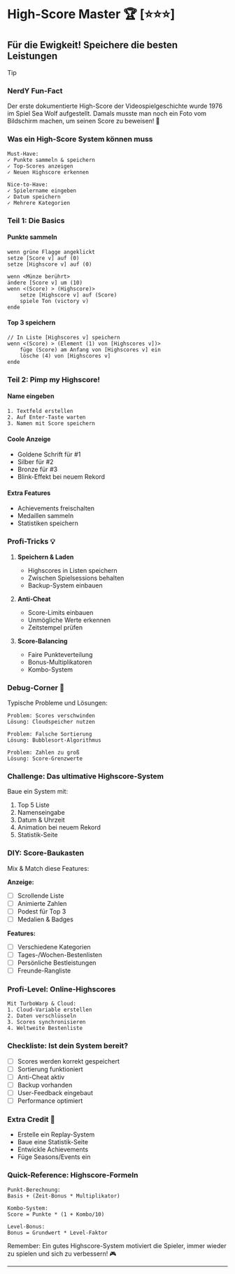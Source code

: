 # High-Score Master 🏆 [⭐⭐⭐]
## Für die Ewigkeit! Speichere die besten Leistungen

> [!TIP]
>
> ### NerdY Fun-Fact
>
> Der erste dokumentierte High-Score der Videospielgeschichte wurde 1976 im Spiel Sea Wolf aufgestellt. Damals musste man noch ein Foto vom Bildschirm machen, um seinen Score zu beweisen! 📸
>

### Was ein High-Score System können muss
```
Must-Have:
✓ Punkte sammeln & speichern
✓ Top-Scores anzeigen
✓ Neuen Highscore erkennen

Nice-to-Have:
✓ Spielername eingeben
✓ Datum speichern
✓ Mehrere Kategorien
```

### Teil 1: Die Basics

#### Punkte sammeln
```scratch
wenn grüne Flagge angeklickt
setze [Score v] auf (0)
setze [Highscore v] auf (0)

wenn <Münze berührt>
ändere [Score v] um (10)
wenn <(Score) > (Highscore)>
    setze [Highscore v] auf (Score)
    spiele Ton (victory v)
ende
```

#### Top 3 speichern
```scratch
// In Liste [Highscores v] speichern
wenn <(Score) > (Element (1) von [Highscores v])>
    füge (Score) am Anfang von [Highscores v] ein
    lösche (4) von [Highscores v]
ende
```

### Teil 2: Pimp my Highscore!

#### Name eingeben
```
1. Textfeld erstellen
2. Auf Enter-Taste warten
3. Namen mit Score speichern
```

#### Coole Anzeige
- Goldene Schrift für #1
- Silber für #2
- Bronze für #3
- Blink-Effekt bei neuem Rekord

#### Extra Features
- Achievements freischalten
- Medaillen sammeln
- Statistiken speichern

### Profi-Tricks 💡

1. **Speichern & Laden**
   - Highscores in Listen speichern
   - Zwischen Spielsessions behalten
   - Backup-System einbauen

2. **Anti-Cheat**
   - Score-Limits einbauen
   - Unmögliche Werte erkennen
   - Zeitstempel prüfen

3. **Score-Balancing**
   - Faire Punkteverteilung
   - Bonus-Multiplikatoren
   - Kombo-System

### Debug-Corner 🔧
Typische Probleme und Lösungen:
```
Problem: Scores verschwinden
Lösung: Cloudspeicher nutzen

Problem: Falsche Sortierung
Lösung: Bubblesort-Algorithmus

Problem: Zahlen zu groß
Lösung: Score-Grenzwerte
```

### Challenge: Das ultimative Highscore-System
Baue ein System mit:
1. Top 5 Liste
2. Namenseingabe
3. Datum & Uhrzeit
4. Animation bei neuem Rekord
5. Statistik-Seite

### DIY: Score-Baukasten
Mix & Match diese Features:

**Anzeige:**
- [ ] Scrollende Liste
- [ ] Animierte Zahlen
- [ ] Podest für Top 3
- [ ] Medalien & Badges

**Features:**
- [ ] Verschiedene Kategorien
- [ ] Tages-/Wochen-Bestenlisten
- [ ] Persönliche Bestleistungen
- [ ] Freunde-Rangliste

### Profi-Level: Online-Highscores
```
Mit TurboWarp & Cloud:
1. Cloud-Variable erstellen
2. Daten verschlüsseln
3. Scores synchronisieren
4. Weltweite Bestenliste
```

### Checkliste: Ist dein System bereit?
- [ ] Scores werden korrekt gespeichert
- [ ] Sortierung funktioniert
- [ ] Anti-Cheat aktiv
- [ ] Backup vorhanden
- [ ] User-Feedback eingebaut
- [ ] Performance optimiert

### Extra Credit 🌟
- Erstelle ein Replay-System
- Baue eine Statistik-Seite
- Entwickle Achievements
- Füge Seasons/Events ein

### Quick-Reference: Highscore-Formeln
```
Punkt-Berechnung:
Basis + (Zeit-Bonus * Multiplikator)

Kombo-System:
Score = Punkte * (1 + Kombo/10)

Level-Bonus:
Bonus = Grundwert * Level-Faktor
```

Remember: Ein gutes Highscore-System motiviert die Spieler, immer wieder zu spielen und sich zu verbessern! 🎮


---

